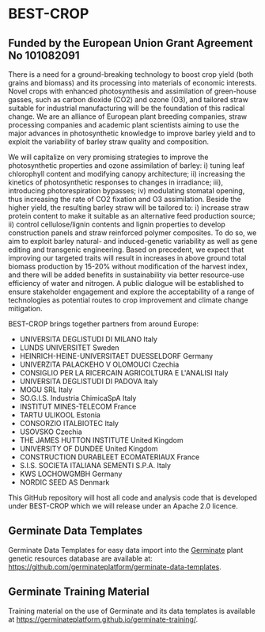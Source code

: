 # BEST-CROP 

## Funded by the European Union Grant Agreement No 101082091 

There is a need for a ground-breaking technology to boost crop yield (both grains and biomass) and its processing into materials of economic interests. Novel crops with enhanced photosynthesis and assimilation of green-house gasses, such as carbon dioxide (CO2) and ozone (O3), and tailored straw suitable for industrial manufacturing will be the foundation of this radical change. We are an alliance of European plant breeding companies, straw processing companies and academic plant scientists aiming to use the major advances in photosynthetic knowledge to improve barley yield and to exploit the variability of barley straw quality and composition.

We will capitalize on very promising strategies to improve the photosynthetic properties and ozone assimilation of barley: i) tuning leaf chlorophyll content and modifying canopy architecture; ii) increasing the kinetics of photosynthetic responses to changes in irradiance; iii), introducing photorespiration bypasses; iv) modulating stomatal opening, thus increasing the rate of CO2 fixation and O3 assimilation. Beside the higher yield, the resulting barley straw will be tailored to: i) increase straw protein content to make it suitable as an alternative feed production source; ii) control cellulose/lignin contents and lignin properties to develop construction panels and straw reinforced polymer composites. To do so, we aim to exploit barley natural- and induced-genetic variability as well as gene editing and transgenic engineering. Based on precedent, we expect that improving our targeted traits will result in increases in above ground total biomass production by 15-20% without modification of the harvest index, and there will be added benefits in
sustainability via better resource-use efficiency of water and nitrogen. A public dialogue will be established to ensure stakeholder engagement and explore the acceptability of a range of technologies as potential routes to crop improvement and climate change mitigation.

BEST-CROP brings together partners from around Europe:
- UNIVERSITA DEGLISTUDI DI MILANO Italy
- LUNDS UNIVERSITET Sweden
- HEINRICH-HEINE-UNIVERSITAET DUESSELDORF Germany
- UNIVERZITA PALACKEHO V OLOMOUCI Czechia
- CONSIGLIO PER LA RICERCAIN AGRICOLTURA  E L'ANALISI Italy
- UNIVERSITA DEGLISTUDI DI PADOVA Italy
- MOGU SRL Italy
- SO.G.I.S. Industria ChimicaSpA Italy
- INSTITUT MINES-TELECOM France
- TARTU ULIKOOL Estonia
- CONSORZIO ITALBIOTEC Italy
- USOVSKO Czechia
- THE JAMES HUTTON INSTITUTE United Kingdom
- UNIVERSITY OF DUNDEE United Kingdom
- CONSTRUCTION DURABLEET ECOMATERIAUX France
- S.I.S. SOCIETA ITALIANA  SEMENTI S.P.A. Italy
- KWS LOCHOWGMBH Germany
- NORDIC  SEED AS Denmark

This GitHub repository will host all code and analysis code that is developed under BEST-CROP which we will release under an Apache 2.0 licence.

## Germinate Data Templates

Germinate Data Templates for easy data import into the [Germinate](https://ics.hutton.ac.uk/get-germinate) plant genetic resources database are available at: https://github.com/germinateplatform/germinate-data-templates.

## Germinate Training Material

Training material on the use of Germinate and its data templates is available at https://germinateplatform.github.io/germinate-training/.
